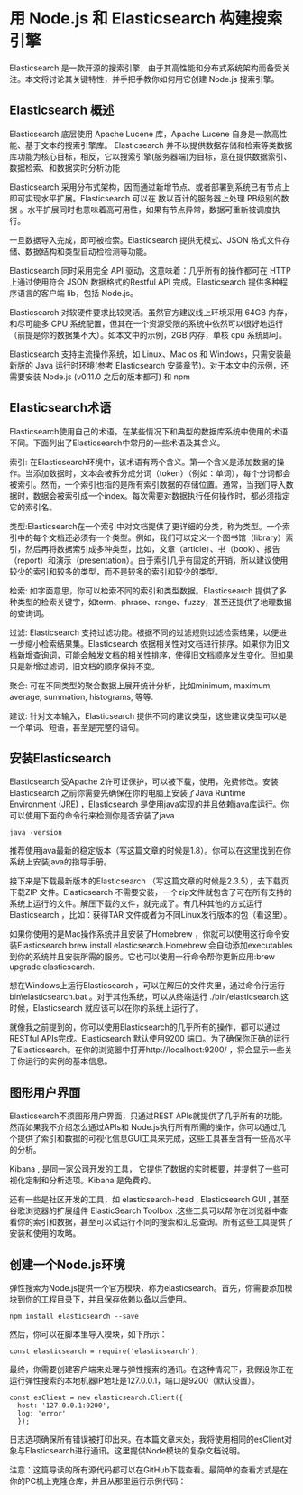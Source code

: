# 用 Node.js 和 Elasticsearch 构建搜索引擎
Elasticsearch 是一款开源的搜索引擎，由于其高性能和分布式系统架构而备受关注。本文将讨论其关键特性，并手把手教你如何用它创建 Node.js 搜索引擎。
## Elasticsearch 概述

Elasticsearch 底层使用 Apache Lucene 库，Apache Lucene 自身是一款高性能、基于文本的搜索引擎库。 Elasticsearch 并不以提供数据存储和检索等类数据库功能为核心目标，相反，它以搜索引擎(服务器端)为目标，意在提供数据索引、数据检索、和数据实时分析功能

Elasticsearch 采用分布式架构，因而通过新增节点、或者部署到系统已有节点上即可实现水平扩展。Elasticsearch 可以在 数以百计的服务器上处理 PB级别的数据 。水平扩展同时也意味着高可用性，如果有节点异常，数据可重新被调度执行。

一旦数据导入完成，即可被检索。Elasticsearch 提供无模式、JSON 格式文件存储、数据结构和类型自动检检测等功能。

Elasticsearch 同时采用完全 API 驱动，这意味着：几乎所有的操作都可在 HTTP 上通过使用符合 JSON 数据格式的Restful API 完成。Elasticsearch 提供多种程序语言的客户端 lib，包括 Node.js。

Elasticsearch 对软硬件要求比较灵活。虽然官方建议线上环境采用 64GB 内存，和尽可能多 CPU 系统配置，但其在一个资源受限的系统中依然可以很好地运行（前提是你的数据集不大）。如本文中的示例，2GB 内存，单核 cpu 系统即可。

Elasticsearch 支持主流操作系统，如 Linux、Mac os 和 Windows，只需安装最新版的 Java 运行时环境(参考 Elasticsearch 安装章节)。对于本文中的示例，还需要安装 Node.js (v0.11.0 之后的版本都可) 和 npm 

## Elasticsearch术语
Elasticsearch使用自己的术语，在某些情况下和典型的数据库系统中使用的术语不同。下面列出了Elasticsearch中常用的一些术语及其含义。

索引: 在Elasticsearch环境中，该术语有两个含义。第一个含义是添加数据的操作。当添加数据时，文本会被拆分成分词（token）（例如：单词），每个分词都会被索引。然而，一个索引也指的是所有索引数据的存储位置。通常，当我们导入数据时，数据会被索引成一个index。每次需要对数据执行任何操作时，都必须指定它的索引名。

类型:Elasticsearch在一个索引中对文档提供了更详细的分类，称为类型。一个索引中的每个文档还必须有一个类型。例如，我们可以定义一个图书馆（library）索引，然后再将数据索引成多种类型，比如，文章（article）、书（book）、报告（report）和演示（presentation）。由于索引几乎有固定的开销，所以建议使用较少的索引和较多的类型，而不是较多的索引和较少的类型。

检索: 如字面意思，你可以检索不同的索引和类型数据。Elasticsearch 提供了多种类型的检索关键字，如term、phrase、range、fuzzy，甚至还提供了地理数据的查询词。

过滤: Elasticsearch 支持过滤功能。根据不同的过滤规则过滤检索结果，以便进一步缩小检索结果集。Elasticsearch 依据相关性对文档进行排序。如果你为旧文档新增查询词，可能会触发文档的相关性排序，使得旧文档顺序发生变化。但如果只是新增过滤词，旧文档的顺序保持不变。

聚合: 可在不同类型的聚合数据上展开统计分析，比如minimum, maximum, average, summation, histograms, 等等.

建议: 针对文本输入，Elasticsearch 提供不同的建议类型，这些建议类型可以是一个单词、短语，甚至是完整的语句。 

## 安装Elasticsearch
Elasticsearch 受Apache 2许可证保护，可以被下载，使用，免费修改。安装Elasticsearch 之前你需要先确保在你的电脑上安装了Java Runtime Environment (JRE) ，Elasticsearch 是使用java实现的并且依赖java库运行。你可以使用下面的命令行来检测你是否安装了java

```
java -version
```
推荐使用java最新的稳定版本（写这篇文章的时候是1.8）。你可以在这里找到在你系统上安装java的指导手册。

接下来是下载最新版本的Elasticsearch （写这篇文章的时候是2.3.5），去下载页下载ZIP 文件。Elasticsearch 不需要安装，一个zip文件就包含了可在所有支持的系统上运行的文件。解压下载的文件，就完成了。有几种其他的方式运行Elasticsearch ，比如：获得TAR 文件或者为不同Linux发行版本的包（看这里）。

如果你使用的是Mac操作系统并且安装了Homebrew ，你就可以使用这行命令安装Elasticsearch brew install elasticsearch.Homebrew 会自动添加executables 到你的系统并且安装所需的服务。它也可以使用一行命令帮你更新应用:brew upgrade elasticsearch.

想在Windows上运行Elasticsearch ，可以在解压的文件夹里，通过命令行运行bin\elasticsearch.bat 。对于其他系统，可以从终端运行 ./bin/elasticsearch.这时候，Elasticsearch 就应该可以在你的系统上运行了。

就像我之前提到的，你可以使用Elasticsearch的几乎所有的操作，都可以通过RESTful APIs完成。Elasticsearch 默认使用9200 端口。为了确保你正确的运行了Elasticsearch。在你的浏览器中打开http://localhost:9200/ ，将会显示一些关于你运行的实例的基本信息。

## 图形用户界面
Elasticsearch不须图形用户界面，只通过REST APIs就提供了几乎所有的功能。然而如果我不介绍怎么通过APIs和 Node.js执行所有所需的操作，你可以通过几个提供了索引和数据的可视化信息GUI工具来完成，这些工具甚至含有一些高水平的分析。

Kibana , 是同一家公司开发的工具， 它提供了数据的实时概要，并提供了一些可视化定制和分析选项。Kibana 是免费的。

还有一些是社区开发的工具，如 elasticsearch-head ,  Elasticsearch GUI , 甚至谷歌浏览器的扩展组件 ElasticSearch Toolbox .这些工具可以帮你在浏览器中查看你的索引和数据，甚至可以试运行不同的搜索和汇总查询。所有这些工具提供了安装和使用的攻略。

## 创建一个Node.js环境
弹性搜索为Node.js提供一个官方模块，称为elasticsearch。首先，你需要添加模块到你的工程目录下，并且保存依赖以备以后使用。
```
npm install elasticsearch --save
```
然后，你可以在脚本里导入模块，如下所示：
```
const elasticsearch = require('elasticsearch');
```
最终，你需要创建客户端来处理与弹性搜索的通讯。在这种情况下，我假设你正在运行弹性搜索的本地机器IP地址是127.0.0.1，端口是9200（默认设置）。
```
const esClient = new elasticsearch.Client({
  host: '127.0.0.1:9200',
  log: 'error'
  });
```
日志选项确保所有错误被打印出来。在本篇文章末处，我将使用相同的esClient对象与Elasticsearch进行通讯。这里提供Node模块的复杂文档说明。

注意：这篇导读的所有源代码都可以在GitHub下载查看。最简单的查看方式是在你的PC机上克隆仓库，并且从那里运行示例代码：
```
```